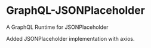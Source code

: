 # GraphQL-JSONPlaceholder
A GraphQL Runtime for JSONPlaceholder

Added JSONPlaceholder implementation with axios.

